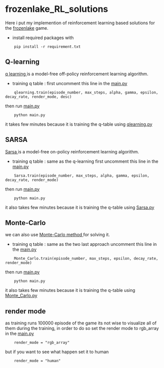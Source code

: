 # frozenlake_RL_solutions
Here i put my implemention of reinforcement learning based solutions for the
<a href=https://gymnasium.farama.org/environments/toy_text/frozen_lake/>frozenlake</a> game.

- install required packages with
```
    pip install -r requirement.txt
```
## Q-learning
<a href=https://en.wikipedia.org/wiki/Q-learning/> q learning </a> is a model-free off-policy reinforcement learning algorithm.
- training q table :
first uncomment this line in the <a href=https://github.com/Mehrdadghassabi/frozenlake_RL_solutions/blob/main/main.py/> main.py </a>
```
    qlearning.train(episode_number, max_steps, alpha, gamma, epsilon, decay_rate, render_mode, desc)
```
then run <a href=https://github.com/Mehrdadghassabi/frozenlake_RL_solutions/blob/main/main.py/> main.py </a>
```
    python main.py
```
it takes few minutes because it is training the q-table using <a href=https://github.com/Mehrdadghassabi/frozenlake_RL_solutions/blob/main/qlearning.py/> qlearning.py </a>

## SARSA 
 <a href=https://en.wikipedia.org/wiki/State%E2%80%93action%E2%80%93reward%E2%80%93state%E2%80%93action/> Sarsa </a> is a model-free on-policy reinforcement learning algorithm.
- training q table :
same as the q-learning first uncomment this line in the <a href=https://github.com/Mehrdadghassabi/frozenlake_RL_solutions/blob/main/main.py/> main.py </a>
```
    Sarsa.train(episode_number, max_steps, alpha, gamma, epsilon, decay_rate, render_mode)
```
then run <a href=https://github.com/Mehrdadghassabi/frozenlake_RL_solutions/blob/main/main.py/> main.py </a>
```
    python main.py
```
it also takes few minutes because it is training the q-table using <a href=https://github.com/Mehrdadghassabi/frozenlake_RL_solutions/blob/main/Sarsa.py/> Sarsa.py </a>

## Monte-Carlo 
 we can also use <a href=https://en.wikipedia.org/wiki/State%E2%80%93action%E2%80%93reward%E2%80%93state%E2%80%93action/> Monte-Carlo method </a> for
 solving it.
- training q table :
same as the two last approach uncomment this line in the <a href=https://github.com/Mehrdadghassabi/frozenlake_RL_solutions/blob/main/main.py/> main.py </a>
```
    Monte_Carlo.train(episode_number, max_steps, epsilon, decay_rate, render_mode)
```
then run <a href=https://github.com/Mehrdadghassabi/frozenlake_RL_solutions/blob/main/main.py/> main.py </a>
```
    python main.py
```
it also takes few minutes because it is training the q-table using <a href=https://github.com/Mehrdadghassabi/frozenlake_RL_solutions/blob/main/Monte_Carlo.py/> Monte_Carlo.py </a>

## render mode
as training runs 100000 episode of the game its not wise to visualize all of them during the training, in order to do so
set the render mode to rgb_array in the <a href=https://github.com/Mehrdadghassabi/frozenlake_RL_solutions/blob/main/main.py/> main.py </a>
```
    render_mode = "rgb_array"
```
but if you want to see what happen set it to human
```
    render_mode = "human"
```
